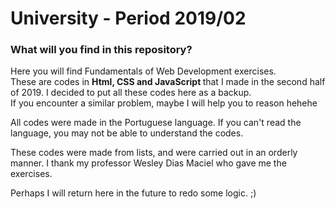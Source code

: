 # University - Period 2019/02

### What will you find in this repository?

Here you will find Fundamentals of Web Development exercises. <br>
These are codes in <strong> Html, CSS and JavaScript </strong> that I made in the second half of 2019.
I decided to put all these codes here as a backup. <br>
If you encounter a similar problem, maybe I will help you to reason hehehe

All codes were made in the Portuguese language. If you can't read the language, you may not be able to understand the codes.

These codes were made from lists, and were carried out in an orderly manner.
I thank my professor Wesley Dias Maciel who gave me the exercises.

Perhaps I will return here in the future to redo some logic. ;)
